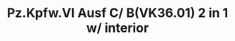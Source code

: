 ---
title: "Pz.Kpfw.VI Ausf C/ B(VK36.01) 2 in 1 w/ interior"
price: "TBA" 
desc: "Maketa"
img_path: "/assets/img/RS3001.jpg"
brand: "N/A"
available: false
special_offer: false
new: false
soon: false
cat: "0010000"
subcat: "0011700"
subsubcat: "0N/A"
sifra: "RS3001"
---